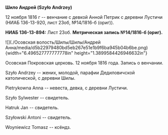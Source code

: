 **Шило Андрей (Szyło Andrzey)**

12 ноября 1816 г -- венчание с девкой Анной Петрик с деревни Лустичи
(НИАБ 136-13-920, лист 23об, №14/1816-б (ориг)).

**НИАБ 136-13-894:** Лист 23об. **Метрическая запись №14/1816-б
(ориг).**

![](./Осовская волость/Шилы/Шилы/Андрей Анна/media/d5b22979480bd5eb267e51e1b9f6ba945b04b6be.png){width="6.496527777777778in"
height="1.3899584426946632in"}

Осовская Покровская церковь. 12 ноября 1816 года. Запись о венчании.

Szyło Andrzey -- жених, молодой, парафии Дедиловичской католической, с
деревни Шилы.

Pietrykowna Anna -- невеста, девка, с деревни Лустичи.

Szyło Sylwester -- свидетель.

Hatruk Jan -- свидетель.

Szyłowski Antoni -- свидетель.

Woyniewicz Tomasz -- ксёндз.
